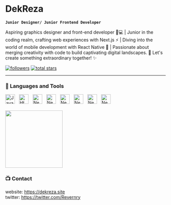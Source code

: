 # DekReza

**`Junior Designer/ Junior Frontend Developer`**

Aspiring graphics designer and front-end developer 🎨💻 | Junior in the coding realm, crafting web experiences with Next.js ⚡ | Diving into the world of mobile development with React Native 📱 | Passionate about merging creativity with code to build captivating digital landscapes. 🚀 Let's create something extraordinary together! ✨

   <p align="left">
      <a href="https://github.com/AkbarFahreza?tab=followers">
         <img alt="followers" title="Follow me on Github" src="https://custom-icon-badges.demolab.com/github/followers/AkbarFahreza?color=236ad3&labelColor=1155ba&style=for-the-badge&logo=person-add&label=Follow&logoColor=white"/></a>
      <a href="https://github.com/AkbarFahreza?tab=repositories&sort=stargazers">
         <img alt="total stars" title="Total stars on GitHub" src="https://custom-icon-badges.demolab.com/github/stars/AkbarFahreza?color=55960c&style=for-the-badge&labelColor=488207&logo=star"/></a>
   </p>

---

### 🧰 Languages and Tools

<img align="left" alt="Javascript" width="30px" style="padding-right:10px;" src="https://cdn.jsdelivr.net/gh/devicons/devicon/icons/javascript/javascript-original.svg"/>

<img align="left" alt="Html5" width="30px" style="padding-right:10px;" src="https://cdn.jsdelivr.net/gh/devicons/devicon/icons/html5/html5-original.svg"/>

<img align="left" alt="NextJs" width="30px" style="padding-right:10px;" src="https://cdn.jsdelivr.net/gh/devicons/devicon/icons/nextjs/nextjs-original.svg"/>

<img align="left" alt="NextJs" width="30px" style="padding-right:10px;" src="https://cdn.jsdelivr.net/gh/devicons/devicon/icons/react/react-original.svg"/>

<img align="left" alt="NextJs" width="30px" style="padding-right:10px;" src="https://cdn.jsdelivr.net/gh/devicons/devicon/icons/tailwindcss/tailwindcss-plain.svg"/>

<img align="left" alt="NextJs" width="30px" style="padding-right:10px;" src="https://cdn.jsdelivr.net/gh/devicons/devicon/icons/figma/figma-original.svg"/>

<img align="left" alt="NextJs" width="30px" style="padding-right:10px;" src="https://cdn.jsdelivr.net/gh/devicons/devicon/icons/ubuntu/ubuntu-plain-wordmark.svg"/>

<img align="left" alt="NextJs" width="30px" style="padding-right:10px;" src="https://cdn.jsdelivr.net/gh/devicons/devicon/icons/vscode/vscode-original.svg"/>

<br />
<br />
<br />


<img height="180em" src="https://github-readme-stats-eight-theta.vercel.app/api/top-langs/?username=AkbarFahreza&layout=compact&langs_count=20&theme=algolia"/>

### 📺 Contact

website: https://dekreza.site
<br />
twitter: https://twitter.com/Revernry
